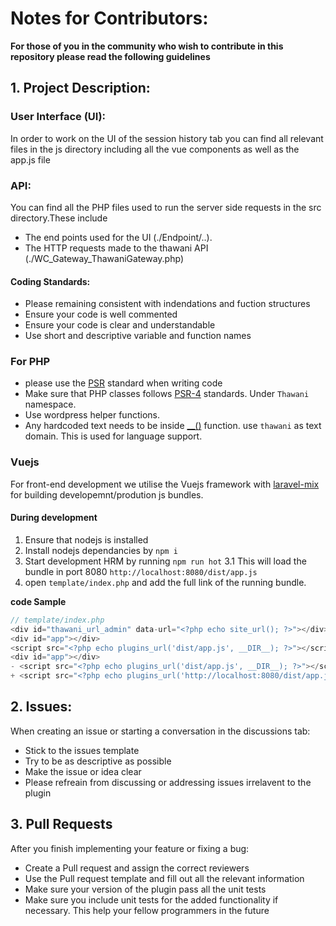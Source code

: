# Notes for Contributors:
**For those of you in the community who wish to contribute in this repository please read the following guidelines**


## 1. Project Description:
### User Interface (UI):
In order to work on the UI of the session history tab you can find all relevant files in the js directory including all the vue components as well as the app.js file

### API:
You can find all the PHP files used to run the server side requests in the src directory.These include
- The end points used for the UI (./Endpoint/..).
- The HTTP requests made to the thawani API (./WC_Gateway_ThawaniGateway.php)

#### Coding Standards:
- Please remaining consistent with indendations and fuction structures
- Ensure your code is well commented
- Ensure your code is clear and understandable
- Use short and descriptive variable and function names

### For PHP 
- please use the [PSR](https://www.php-fig.org/psr/) standard when writing code
- Make sure that PHP classes follows [PSR-4](https://www.php-fig.org/psr/psr-4/) standards. Under `Thawani` namespace.
- Use wordpress helper functions. 
- Any hardcoded text needs to be inside [__()](https://developer.wordpress.org/reference/functions/__/) function. use `thawani` as text domain. This is used for language support. 


### Vuejs 
For front-end development we utilise the Vuejs framework with [laravel-mix](https://laravel-mix.com/) for building developemnt/prodution js bundles.

#### During development 
1. Ensure that nodejs is installed 
2. Install nodejs dependancies by `npm i`
3. Start development HRM by running `npm run hot`
    3.1 This will load the bundle in port 8080 `http://localhost:8080/dist/app.js`
4. open `template/index.php` and add the full link of the running bundle. 

**code Sample** 
```php
// template/index.php
<div id="thawani_url_admin" data-url="<?php echo site_url(); ?>"></div>
<div id="app"></div>
<script src="<?php echo plugins_url('dist/app.js', __DIR__); ?>"></script><div id="thawani_url_admin" data-url="<?php echo site_url(); ?>"></div>
<div id="app"></div>
- <script src="<?php echo plugins_url('dist/app.js', __DIR__); ?>"></script>
+ <script src="<?php echo plugins_url('http://localhost:8080/dist/app.js', __DIR__); ?>"></script>
```



## 2. Issues:
When creating an issue or starting a conversation in the discussions tab:
- Stick to the issues template
- Try to be as descriptive as possible
- Make the issue or idea clear
- Please refreain from discussing or addressing issues irrelavent to the plugin

## 3. Pull Requests
After you finish implementing your feature or fixing a bug:
- Create a Pull request and assign the correct reviewers
- Use the Pull request template and fill out all the relevant information
- Make sure your version of the plugin pass all the unit tests 
- Make sure you include unit tests for the added functionality if necessary. This help your fellow programmers in the future
